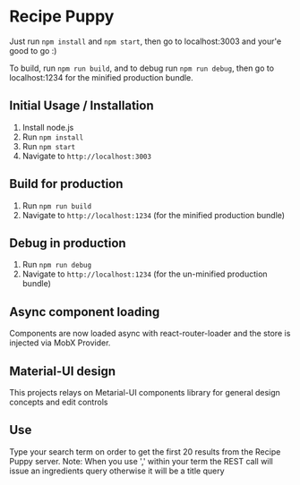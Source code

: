 # Recipe Puppy

Just run `npm install` and `npm start`, then go to localhost:3003 and your'e good to go :)

To build, run `npm run build`, and to debug run `npm run debug`, then go to localhost:1234 for the minified production bundle.

## Initial Usage / Installation

1. Install node.js
2. Run `npm install`
3. Run `npm start`
4. Navigate to `http://localhost:3003`

## Build for production
1. Run `npm run build`
2. Navigate to `http://localhost:1234` (for the minified production bundle)

## Debug in production
1. Run `npm run debug`
2. Navigate to `http://localhost:1234` (for the un-minified production bundle)

## Async component loading
Components are now loaded async with react-router-loader and the store is injected via MobX Provider.

## Material-UI design
This projects relays on Metarial-UI components library for general design concepts and edit controls

## Use
Type your search term on order to get the first 20 results from the Recipe Puppy server.
Note: When you use ',' within your term the REST call will issue an ingredients query otherwise it will be a title query
